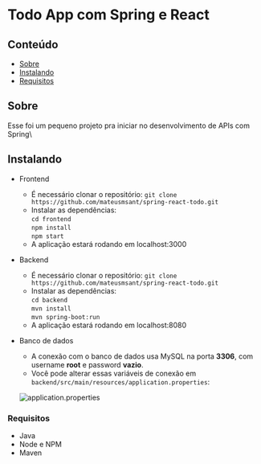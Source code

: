 # Todo App com Spring e React

## Conteúdo

- [Sobre](#sobre)
- [Instalando](#instalando)
- [Requisitos](#requisitos)

## Sobre

Esse foi um pequeno projeto pra iniciar no desenvolvimento de APIs com Spring\

## Instalando

- Frontend
  - É necessário clonar o repositório:
  `git clone https://github.com/mateusmsant/spring-react-todo.git`
  - Instalar as dependências:\
  `cd frontend`\
  `npm install`\
  `npm start`
  - A aplicação estará rodando em localhost:3000

- Backend
  - É necessário clonar o repositório:
  `git clone https://github.com/mateusmsant/spring-react-todo.git`
  - Instalar as dependências:\
  `cd backend`\
  `mvn install`\
  `mvn spring-boot:run`
  - A aplicação estará rodando em localhost:8080

- Banco de dados
  - A conexão com o banco de dados usa MySQL na porta **3306**, com username **root** e password **vazio**.
  - Você pode alterar essas variáveis de conexão em `backend/src/main/resources/application.properties`:
  
  ![application.properties](https://i.imgur.com/VM3jzhK.png)

### Requisitos

- Java
- Node e NPM
- Maven
